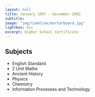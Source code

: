 ```yaml
---
layout: null
title: January 1997 - December 2002
subtitle:
image: "img/timeline/mortarboard.jpg"
lightbox: hsc
excerpt: Higher School Certificate
---
```

## Subjects
* English Standard
* 2 Unit Maths
* Ancient History
* Physics
* Chemistry
* Information Processes and Technology